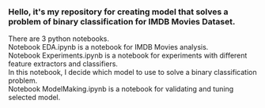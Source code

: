 <h3>Hello, it's my repository for creating model that solves a problem of binary classification for IMDB Movies Dataset.</h3>
There are 3 python notebooks.<br>
Notebook EDA.ipynb is a notebook for IMDB Movies analysis.<br>
Notebook Experiments.ipynb is a notebook for experiments with different feature extractors and classifiers.<br>
In this notebook, I decide which model to use to solve a binary classification problem.<br>
Notebook ModelMaking.ipynb is a notebook for validating and tuning selected model.
